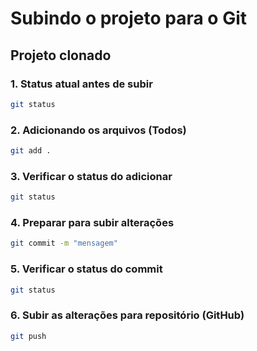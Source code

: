 # Subindo o projeto para o Git
## Projeto clonado

### 1. Status atual antes de subir

```bash
git status
```

### 2. Adicionando os arquivos (Todos)

```bash
git add .
```

### 3. Verificar o status do adicionar

```bash
git status
```

### 4. Preparar para subir alterações

```bash
git commit -m "mensagem"
```

### 5. Verificar o status do commit

```bash
git status
```

### 6. Subir as alterações para repositório (GitHub)

```bash
git push
```
